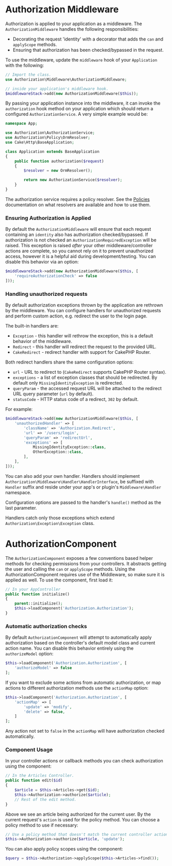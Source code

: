 # Authorization Middleware

Authorization is applied to your application as a middleware. The
`AuthorizationMiddleware` handles the following responsibilities:

* Decorating the request 'identity' with a decorator that adds the `can` and
  `applyScope` methods.
* Ensuring that authorization has been checked/bypassed in the request.

To use the middleware, update the `middleware` hook of your `Application` with
the following:

```php
// Import the class.
use Authorization\Middleware\AuthorizationMiddleware;

// inside your application's middleware hook.
$middlewareStack->add(new AuthorizationMiddleware($this));
```

By passing your application instance into the middlware, it can invoke the
``authorization`` hook method on your application which should return
a configured `AuthorizationService`. A very simple example would be:

```php
namespace App;

use Authorization\AuthorizationService;
use Authorization\Policy\OrmResolver;
use Cake\Http\BaseApplication;

class Application extends BaseApplication
{
    public function authorization($request)
    {
        $resolver = new OrmResolver();

        return new AuthorizationService($resolver);
    }
}
```

The authorization service requires a policy resolver. See the 
[Policies](./Policies.md) documentation on what resolvers are available and how
to use them.

### Ensuring Authorization is Applied

By default the `AuthorizationMiddleware` will ensure that each request
containing an `identity` also has authorization checked/bypassed. If
authorization is not checked an `AuthorizationRequiredException` will be raised.
This exception is raised *after* your other middleware/controller actions are
complete, so you cannot rely on it to prevent unauthorized access, however it is
a helpful aid during development/testing. You can disable this behavior via an
option:

```php
$middlewareStack->add(new AuthorizationMiddleware($this, [
    'requireAuthorizationCheck' => false
]));
```

### Handling unauthorized requests

By default authorization exceptions thrown by the application are rethrown by the middleware.
You can configure handlers for unauthorized requests and perform custom action, e.g.
redirect the user to the login page.

The built-in handlers are:

* `Exception` - this handler will rethrow the exception, this is a default behavior of the middleware.
* `Redirect` - this handler will redirect the request to the provided URL.
* `CakeRedirect` - redirect handler with support for CakePHP Router.

Both redirect handlers share the same configuration options:

* `url` - URL to redirect to (`CakeRedirect` supports CakePHP Router syntax).
* `exceptions` - a list of exception classes that should be redirected. By default only `MissingIdentityException` is redirected.
* `queryParam` - the accessed request URL will be attached to the redirect URL query parameter (`url` by default).
* `statusCode` - HTTP status code of a redirect, `302` by default.

For example:

```php
$middlewareStack->add(new AuthorizationMiddleware($this, [
    'unauthorizedHandler' => [
        'className' => 'Authorization.Redirect',
        'url' => '/users/login',
        'queryParam' => 'redirectUrl',
        'exceptions' => [
            MissingIdentityException::class,
            OtherException::class,
        ],
    ],
]));
```

You can also add your own handler. Handlers should implement `Authorization\Middleware\Handler\HandlerInterface`,
be suffixed with `Handler` suffix and reside under your app's or plugin's 
`Middleware\Handler` namespace.

Configuration options are passed to the handler's `handle()` method as the last parameter.

Handlers catch only those exceptions which extend `Authorization\Exception\Exception` class.

# AuthorizationComponent

The `AuthorizationComponent` exposes a few conventions based helper methods for
checking permissions from your controllers. It abstracts getting the user and
calling the `can` or `applyScope` methods. Using the AuthorizationComponent
requires use of the Middleware, so make sure it is applied as well. To use the
component, first load it:

```php
// In your AppController
public function initialize()
{
    parent::initialize();
    $this->loadComponent('Authorization.Authorization');
}
```

### Automatic authorization checks

By default `AuthorizationComponent` will attempt to automatically apply
authorization based on the controller's default model class and current action
name. You can disable this behavior entirely using the `authorizeModel` option:

```php
$this->loadComponent('Authorization.Authorization', [
    'authorizeModel' => false
];
```

If you want to exclude some actions from automatic authorization, or map actions to
different authorization methods use the `actionMap` option:

```php
$this->loadComponent('Authorization.Authorization', [
    'actionMap' => [
        'update' => 'modify',
        'delete' => false,
    ]
];
```

Any action not set to `false` in the `actionMap` will have authorization checked
automatically.

### Component Usage

In your controller actions or callback methods you can check authorization using
the component:

```php
// In the Articles Controller.
public function edit($id)
{
    $article = $this->Articles->get($id);
    $this->Authorization->authorize($article);
    // Rest of the edit method.
}
```

Above we see an article being authorized for the current user. By the current
request's `action` is used for the policy method. You can choose
a policy method to use if necessary:

```php
// Use a policy method that doesn't match the current controller action.
$this->Authorization->authorize($article, 'update');
```

You can also apply policy scopes using the component:

```php
$query = $this->Authorization->applyScope($this->Articles->find());
```
